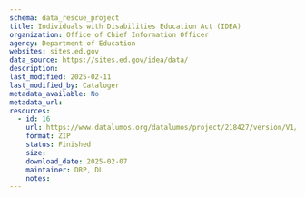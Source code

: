 ```yaml
---
schema: data_rescue_project 
title: Individuals with Disabilities Education Act (IDEA)
organization: Office of Chief Information Officer
agency: Department of Education
websites: sites.ed.gov
data_source: https://sites.ed.gov/idea/data/
description: 
last_modified: 2025-02-11
last_modified_by: Cataloger
metadata_available: No
metadata_url: 
resources:
  - id: 16
    url: https://www.datalumos.org/datalumos/project/218427/version/V1/view
    format: ZIP
    status: Finished
    size: 
    download_date: 2025-02-07
    maintainer: DRP, DL
    notes: 
---
```

